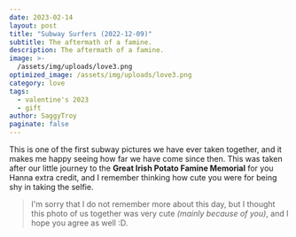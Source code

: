 ```yaml
---
date: 2023-02-14
layout: post
title: "Subway Surfers (2022-12-09)"
subtitle: The aftermath of a famine.
description: The aftermath of a famine.
image: >-
  /assets/img/uploads/love3.png
optimized_image: /assets/img/uploads/love3.png
category: love
tags:
  - valentine's 2023
  - gift
author: SaggyTroy
paginate: false
---
```

This is one of the first subway pictures we have ever taken together, and it makes me happy seeing how far we have come since then. This was taken after our little journey to the **Great Irish Potato Famine Memorial** for you Hanna extra credit, and I remember thinking how cute you were for being shy in taking the selfie. 

> I'm sorry that I do not remember more about this day, but I thought this photo of us together was very cute *(mainly because of you)*, and I hope you agree as well :D.
